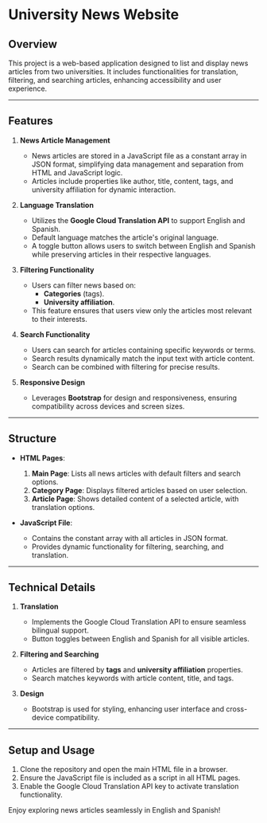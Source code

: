# **University News Website**  

## **Overview**  
This project is a web-based application designed to list and display news articles from two universities. It includes functionalities for translation, filtering, and searching articles, enhancing accessibility and user experience.  

---

## **Features**  

1. **News Article Management**  
   - News articles are stored in a JavaScript file as a constant array in JSON format, simplifying data management and separation from HTML and JavaScript logic.  
   - Articles include properties like author, title, content, tags, and university affiliation for dynamic interaction.  

2. **Language Translation**  
   - Utilizes the **Google Cloud Translation API** to support English and Spanish.  
   - Default language matches the article's original language.  
   - A toggle button allows users to switch between English and Spanish while preserving articles in their respective languages.  

3. **Filtering Functionality**  
   - Users can filter news based on:  
     - **Categories** (tags).  
     - **University affiliation**.  
   - This feature ensures that users view only the articles most relevant to their interests.  

4. **Search Functionality**  
   - Users can search for articles containing specific keywords or terms.  
   - Search results dynamically match the input text with article content.  
   - Search can be combined with filtering for precise results.  

5. **Responsive Design**  
   - Leverages **Bootstrap** for design and responsiveness, ensuring compatibility across devices and screen sizes.  

---

## **Structure**  

- **HTML Pages**:  
  1. **Main Page**: Lists all news articles with default filters and search options.  
  2. **Category Page**: Displays filtered articles based on user selection.  
  3. **Article Page**: Shows detailed content of a selected article, with translation options.  

- **JavaScript File**:  
  - Contains the constant array with all articles in JSON format.  
  - Provides dynamic functionality for filtering, searching, and translation.  

---

## **Technical Details**  

1. **Translation**  
   - Implements the Google Cloud Translation API to ensure seamless bilingual support.  
   - Button toggles between English and Spanish for all visible articles.  

2. **Filtering and Searching**  
   - Articles are filtered by **tags** and **university affiliation** properties.  
   - Search matches keywords with article content, title, and tags.  

3. **Design**  
   - Bootstrap is used for styling, enhancing user interface and cross-device compatibility.  

---

## **Setup and Usage**  

1. Clone the repository and open the main HTML file in a browser.  
2. Ensure the JavaScript file is included as a script in all HTML pages.  
3. Enable the Google Cloud Translation API key to activate translation functionality.  

Enjoy exploring news articles seamlessly in English and Spanish!  
